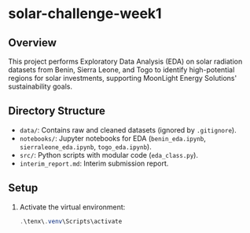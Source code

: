 # solar-challenge-week1


## Overview
This project performs Exploratory Data Analysis (EDA) on solar radiation datasets from Benin, Sierra Leone, and Togo to identify high-potential regions for solar investments, supporting MoonLight Energy Solutions' sustainability goals.

## Directory Structure
- `data/`: Contains raw and cleaned datasets (ignored by `.gitignore`).
- `notebooks/`: Jupyter notebooks for EDA (`benin_eda.ipynb`, `sierraleone_eda.ipynb`, `togo_eda.ipynb`).
- `src/`: Python scripts with modular code (`eda_class.py`).
- `interim_report.md`: Interim submission report.

## Setup
1. Activate the virtual environment:
   ```powershell
   .\tenx\.venv\Scripts\activate
